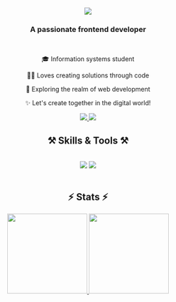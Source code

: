 <h1 align="center">
    <img src="https://readme-typing-svg.herokuapp.com/?font=Righteous&size=35&center=true&vCenter=true&width=500&height=70&duration=4000&lines=Hi+There!+👋;+I'm+Khaerul+Falah!;" />
</h1>

<h3 align="center">A passionate frontend developer</h3>

<br/>

<div align="center">
  
🎓 Information systems student

👨‍💻 Loves creating solutions through code

🔭 Exploring the realm of web development

✨ Let's create together in the digital world!
</div>

<div align="center"> 
  <a href="mailto:khaerulfalah23@gmail.com">
    <img src="https://img.shields.io/badge/Gmail-333333?style=for-the-badge&logo=gmail&logoColor=red" />
  </a>
  <a href="https://linkedin.com/in/khaerul-falah-bb1871264" target="_blank">
    <img src="https://img.shields.io/badge/LinkedIn-0077B5?style=for-the-badge&logo=linkedin&logoColor=white" target="_blank" />
  </a>
</div>

<h2 align="center">⚒️ Skills & Tools ⚒️</h2>
<br/>

<div align="center">
  <img src="https://skillicons.dev/icons?i=html,css,js,ts,php,bootstrap,sass,tailwind,nodejs,react" />
  <img src="https://skillicons.dev/icons?i=nextjs,express,mongodb,mysql,firebase,prisma,vscode,powershell,git,postman,figma" />
</div>
<br>

<h2 align="center">⚡ Stats ⚡</h2>
<p align="center">
  <a href="https://github.com/khaerulfalah23">
    <img height="180em" src="https://github-readme-stats-eight-theta.vercel.app/api?username=khaerulfalah23&show_icons=true&theme=algolia&include_all_commits=true&count_private=true"/>
    <img height="180em" src="https://github-readme-stats-eight-theta.vercel.app/api/top-langs/?username=khaerulfalah23&layout=compact&langs_count=8&theme=algolia"/>
  </a>
</p>
